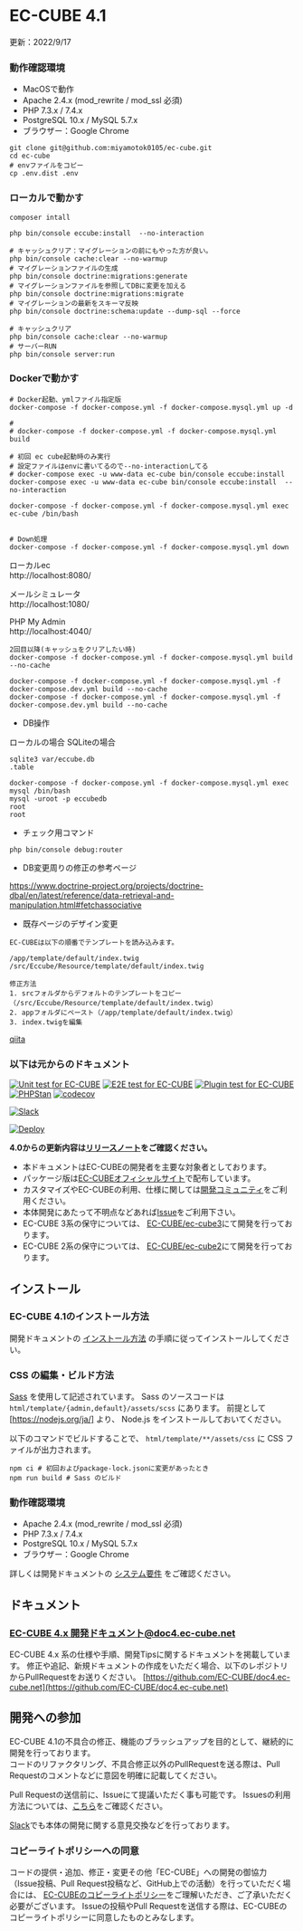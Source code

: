 # EC-CUBE 4.1

更新：2022/9/17    

### 動作確認環境

* MacOSで動作    
* Apache 2.4.x (mod_rewrite / mod_ssl 必須)
* PHP 7.3.x / 7.4.x
* PostgreSQL 10.x / MySQL 5.7.x
* ブラウザー：Google Chrome



```
git clone git@github.com:miyamotok0105/ec-cube.git
cd ec-cube
# envファイルをコピー
cp .env.dist .env
```

### ローカルで動かす


```
composer intall

php bin/console eccube:install  --no-interaction

# キャッシュクリア：マイグレーションの前にもやった方が良い。
php bin/console cache:clear --no-warmup
# マイグレーションファイルの生成
php bin/console doctrine:migrations:generate
# マイグレーションファイルを参照してDBに変更を加える
php bin/console doctrine:migrations:migrate
# マイグレーションの最新をスキーマ反映
php bin/console doctrine:schema:update --dump-sql --force

# キャッシュクリア
php bin/console cache:clear --no-warmup
# サーバーRUN
php bin/console server:run
```

### Dockerで動かす


```
# Docker起動、ymlファイル指定版
docker-compose -f docker-compose.yml -f docker-compose.mysql.yml up -d

# 
# docker-compose -f docker-compose.yml -f docker-compose.mysql.yml build

# 初回 ec cube起動時のみ実行
# 設定ファイルはenvに書いてるので--no-interactionしてる
# docker-compose exec -u www-data ec-cube bin/console eccube:install
docker-compose exec -u www-data ec-cube bin/console eccube:install  --no-interaction

docker-compose -f docker-compose.yml -f docker-compose.mysql.yml exec ec-cube /bin/bash


# Down処理
docker-compose -f docker-compose.yml -f docker-compose.mysql.yml down
```


ローカルec    
http://localhost:8080/
    
メールシミュレータ    
http://localhost:1080/
    
PHP My Admin    
http://localhost:4040/
    


```
2回目以降(キャッシュをクリアしたい時)
docker-compose -f docker-compose.yml -f docker-compose.mysql.yml build --no-cache

docker-compose -f docker-compose.yml -f docker-compose.mysql.yml -f docker-compose.dev.yml build --no-cache
docker-compose -f docker-compose.yml -f docker-compose.mysql.yml -f docker-compose.dev.yml build --no-cache
```

* DB操作

ローカルの場合
SQLiteの場合

```
sqlite3 var/eccube.db
.table
```


```
docker-compose -f docker-compose.yml -f docker-compose.mysql.yml exec mysql /bin/bash
mysql -uroot -p eccubedb
root
root
```

* チェック用コマンド

```
php bin/console debug:router
```



* DB変更周りの修正の参考ページ


https://www.doctrine-project.org/projects/doctrine-dbal/en/latest/reference/data-retrieval-and-manipulation.html#fetchassociative


* 既存ページのデザイン変更



```
EC-CUBEは以下の順番でテンプレートを読み込みます。

/app/template/default/index.twig
/src/Eccube/Resource/template/default/index.twig

修正方法
1. srcフォルダからデフォルトのテンプレートをコピー（/src/Eccube/Resource/template/default/index.twig）
2. appフォルダにペースト（/app/template/default/index.twig）
3. index.twigを編集
```

[qiita](https://qiita.com/kakuta_yu/items/d36f2e746b59f5db7557)




### 以下は元からのドキュメント


[![Unit test for EC-CUBE](https://github.com/EC-CUBE/ec-cube/actions/workflows/unit-test.yml/badge.svg?branch=4.1)](https://github.com/EC-CUBE/ec-cube/actions/workflows/unit-test.yml)
[![E2E test for EC-CUBE](https://github.com/EC-CUBE/ec-cube/actions/workflows/e2e-test.yml/badge.svg?branch=4.1)](https://github.com/EC-CUBE/ec-cube/actions/workflows/e2e-test.yml)
[![Plugin test for EC-CUBE](https://github.com/EC-CUBE/ec-cube/actions/workflows/plugin-test.yml/badge.svg?branch=4.1)](https://github.com/EC-CUBE/ec-cube/actions/workflows/plugin-test.yml)
[![PHPStan](https://github.com/EC-CUBE/ec-cube/actions/workflows/phpstan.yml/badge.svg?branch=4.1)](https://github.com/EC-CUBE/ec-cube/actions/workflows/phpstan.yml)
[![codecov](https://codecov.io/gh/EC-CUBE/ec-cube/branch/4.1/graph/badge.svg?token=BhnPjjvfwd)](https://codecov.io/gh/EC-CUBE/ec-cube)

[![Slack](https://img.shields.io/badge/slack-join%5fchat-brightgreen.svg?style=flat)](https://join.slack.com/t/ec-cube/shared_invite/enQtNDA1MDYzNDQxMTIzLTY5MTRhOGQ2MmZhMjQxYTAwMmVlMDc5MDU2NjJlZmFiM2E3M2Q0M2Y3OTRlMGY4NTQzN2JiZDBkNmQwNTUzYzc)

[![Deploy](https://www.herokucdn.com/deploy/button.png)](https://heroku.com/deploy)

**4.0からの更新内容は[リリースノート](https://github.com/EC-CUBE/ec-cube/releases/tag/4.1.0)をご確認ください。**

+ 本ドキュメントはEC-CUBEの開発者を主要な対象者としております。
+ パッケージ版は[EC-CUBEオフィシャルサイト](https://www.ec-cube.net)で配布しています。
+ カスタマイズやEC-CUBEの利用、仕様に関しては[開発コミュニティ](https://xoops.ec-cube.net)をご利用ください。
+ 本体開発にあたって不明点などあれば[Issue](https://github.com/EC-CUBE/ec-cube/wiki/Issues%E3%81%AE%E5%88%A9%E7%94%A8%E6%96%B9%E6%B3%95)をご利用下さい。
+ EC-CUBE 3系の保守については、 [EC-CUBE/ec-cube3](https://github.com/EC-CUBE/ec-cube3/)にて開発を行っております。
+ EC-CUBE 2系の保守については、 [EC-CUBE/ec-cube2](https://github.com/EC-CUBE/ec-cube2/)にて開発を行っております。

## インストール

### EC-CUBE 4.1のインストール方法

開発ドキュメントの [インストール方法](https://doc4.ec-cube.net/quickstart/install) の手順に従ってインストールしてください。

### CSS の編集・ビルド方法

[Sass](https://sass-lang.com) を使用して記述されています。
Sass のソースコードは `html/template/{admin,default}/assets/scss` にあります。
前提として [https://nodejs.org/ja/] より、 Node.js をインストールしておいてください。

以下のコマンドでビルドすることで、 `html/template/**/assets/css` に CSS ファイルが出力されます。

```shell
npm ci # 初回およびpackage-lock.jsonに変更があったとき
npm run build # Sass のビルド
```

### 動作確認環境

* Apache 2.4.x (mod_rewrite / mod_ssl 必須)
* PHP 7.3.x / 7.4.x
* PostgreSQL 10.x / MySQL 5.7.x
* ブラウザー：Google Chrome

詳しくは開発ドキュメントの [システム要件](https://doc4.ec-cube.net/quickstart/requirement) をご確認ください。

## ドキュメント

### [EC-CUBE 4.x 開発ドキュメント@doc4.ec-cube.net](https://doc4.ec-cube.net/)


EC-CUBE 4.x 系の仕様や手順、開発Tipsに関するドキュメントを掲載しています。
修正や追記、新規ドキュメントの作成をいただく場合、以下のレポジトリからPullRequestをお送りください。
[https://github.com/EC-CUBE/doc4.ec-cube.net](https://github.com/EC-CUBE/doc4.ec-cube.net)

## 開発への参加

EC-CUBE 4.1の不具合の修正、機能のブラッシュアップを目的として、継続的に開発を行っております。  
コードのリファクタリング、不具合修正以外のPullRequestを送る際は、Pull Requestのコメントなどに意図を明確に記載してください。  

Pull Requestの送信前に、Issueにて提議いただく事も可能です。
Issuesの利用方法については、[こちら](https://github.com/EC-CUBE/ec-cube/wiki/Issues%E3%81%AE%E5%88%A9%E7%94%A8%E6%96%B9%E6%B3%95)をご確認ください。

[Slack](https://join.slack.com/t/ec-cube/shared_invite/enQtNDA1MDYzNDQxMTIzLTY5MTRhOGQ2MmZhMjQxYTAwMmVlMDc5MDU2NjJlZmFiM2E3M2Q0M2Y3OTRlMGY4NTQzN2JiZDBkNmQwNTUzYzc)でも本体の開発に関する意見交換などを行っております。



### コピーライトポリシーへの同意

コードの提供・追加、修正・変更その他「EC-CUBE」への開発の御協力（Issue投稿、Pull Request投稿など、GitHub上での活動）を行っていただく場合には、
[EC-CUBEのコピーライトポリシー](https://github.com/EC-CUBE/ec-cube/wiki/EC-CUBE%E3%81%AE%E3%82%B3%E3%83%94%E3%83%BC%E3%83%A9%E3%82%A4%E3%83%88%E3%83%9D%E3%83%AA%E3%82%B7%E3%83%BC)をご理解いただき、ご了承いただく必要がございます。
Issueの投稿やPull Requestを送信する際は、EC-CUBEのコピーライトポリシーに同意したものとみなします。

